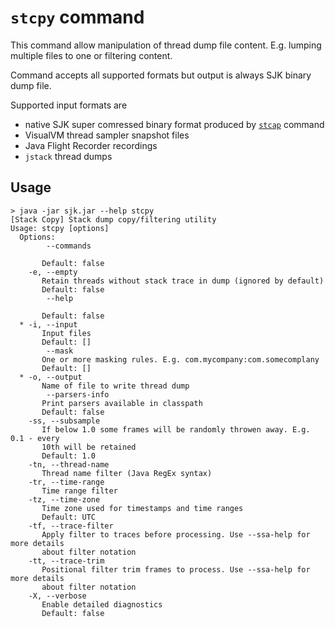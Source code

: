`stcpy` command
===============

This command allow manipulation of thread dump file content. E.g. lumping multiple files to one or filtering content.

Command accepts all supported formats but output is always SJK binary dump file.

Supported input formats are

 - native SJK super comressed binary format produced by [`stcap`](STCAP.md) command
 - VisualVM thread sampler snapshot files
 - Java Flight Recorder recordings
 - `jstack` thread dumps


Usage
-----
	
	> java -jar sjk.jar --help stcpy
	[Stack Copy] Stack dump copy/filtering utility
	Usage: stcpy [options]
	  Options:
			--commands
		   
		   Default: false
		-e, --empty
		   Retain threads without stack trace in dump (ignored by default)
		   Default: false
			--help
		   
		   Default: false
	  * -i, --input
		   Input files
		   Default: []
			--mask
		   One or more masking rules. E.g. com.mycompany:com.somecomplany
		   Default: []
	  * -o, --output
		   Name of file to write thread dump
			--parsers-info
		   Print parsers available in classpath
		   Default: false
		-ss, --subsample
		   If below 1.0 some frames will be randomly throwen away. E.g. 0.1 - every
		   10th will be retained
		   Default: 1.0
		-tn, --thread-name
		   Thread name filter (Java RegEx syntax)
		-tr, --time-range
		   Time range filter
		-tz, --time-zone
		   Time zone used for timestamps and time ranges
		   Default: UTC
		-tf, --trace-filter
		   Apply filter to traces before processing. Use --ssa-help for more details
		   about filter notation
		-tt, --trace-trim
		   Positional filter trim frames to process. Use --ssa-help for more details
		   about filter notation
		-X, --verbose
		   Enable detailed diagnostics
		   Default: false



